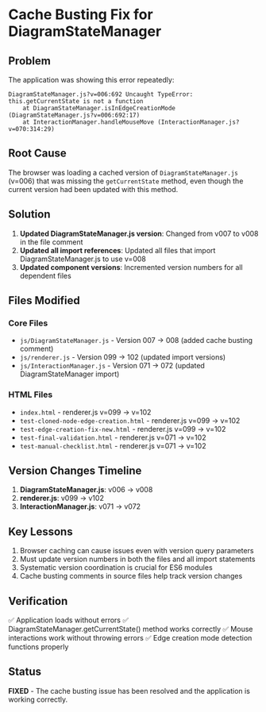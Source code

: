 # Cache Busting Fix for DiagramStateManager

## Problem
The application was showing this error repeatedly:
```
DiagramStateManager.js?v=006:692 Uncaught TypeError: this.getCurrentState is not a function
    at DiagramStateManager.isInEdgeCreationMode (DiagramStateManager.js?v=006:692:17)
    at InteractionManager.handleMouseMove (InteractionManager.js?v=070:314:29)
```

## Root Cause
The browser was loading a cached version of `DiagramStateManager.js` (v=006) that was missing the `getCurrentState` method, even though the current version had been updated with this method.

## Solution
1. **Updated DiagramStateManager.js version**: Changed from v007 to v008 in the file comment
2. **Updated all import references**: Updated all files that import DiagramStateManager.js to use v=008
3. **Updated component versions**: Incremented version numbers for all dependent files

## Files Modified

### Core Files
- `js/DiagramStateManager.js` - Version 007 → 008 (added cache busting comment)
- `js/renderer.js` - Version 099 → 102 (updated import versions)
- `js/InteractionManager.js` - Version 071 → 072 (updated DiagramStateManager import)

### HTML Files
- `index.html` - renderer.js v=099 → v=102
- `test-cloned-node-edge-creation.html` - renderer.js v=099 → v=102
- `test-edge-creation-fix-new.html` - renderer.js v=099 → v=102
- `test-final-validation.html` - renderer.js v=071 → v=102
- `test-manual-checklist.html` - renderer.js v=071 → v=102

## Version Changes Timeline
1. **DiagramStateManager.js**: v006 → v008
2. **renderer.js**: v099 → v102
3. **InteractionManager.js**: v071 → v072

## Key Lessons
1. Browser caching can cause issues even with version query parameters
2. Must update version numbers in both the files and all import statements
3. Systematic version coordination is crucial for ES6 modules
4. Cache busting comments in source files help track version changes

## Verification
✅ Application loads without errors
✅ DiagramStateManager.getCurrentState() method works correctly
✅ Mouse interactions work without throwing errors
✅ Edge creation mode detection functions properly

## Status
**FIXED** - The cache busting issue has been resolved and the application is working correctly.
